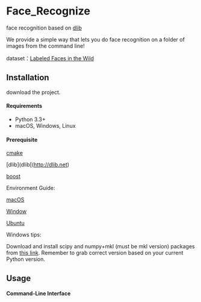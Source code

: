 # Face_Recognize
face recognition based on [dlib](http://dlib.net)

We provide a simple way that lets you do face recognition on a folder of images from the command line!

dataset：[Labeled Faces in the Wild](http://vis-www.cs.umass.edu/lfw/)

## Installation

download the project.

#### Requirements

  * Python 3.3+
  * macOS, Windows, Linux

#### Prerequisite

[cmake](https://cmake.org/download/)

[dlib](dlib[(http://dlib.net)

[boost](http://www.boost.org/users/download/)

Environment Guide:

[macOS](https://blog.csdn.net/gaoyueace/article/details/79198023)

[Window](https://blog.csdn.net/qq_35044509/article/details/78882316)

[Ubuntu](https://www.cnblogs.com/darkknightzh/p/5652791.html)

Windows tips:

Download and install scipy and numpy+mkl (must be mkl version) packages from [this link](https://www.lfd.uci.edu/~gohlke/pythonlibs/). Remember to grab correct version based on your current Python version.

## Usage

#### Command-Line Interface



